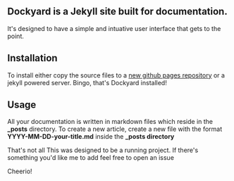 Dockyard is a Jekyll site built for documentation.
--------------------------------------------------
It's designed to have a simple and intuative user interface that gets to the point.

Installation
------------
To install either copy the source files to a [new github pages repository](http://pages.github.com/) or a jekyll powered server. Bingo, that's Dockyard installed!

Usage
-----
All your documentation is written in markdown files which reside in the **_posts** directory.
To create a new article, create a new file with the format **YYYY-MM-DD-your-title.md** inside the **_posts directory**

That's not all
This was designed to be a running project. If there's something you'd like me to add feel free to open an issue

Cheerio!
